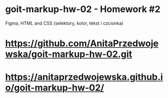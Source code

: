 # goit-markup-hw-02 - Homework #2
Figma, HTML and CSS (selektory, kolor, tekst i czcionka)
# https://github.com/AnitaPrzedwojewska/goit-markup-hw-02.git
# https://anitaprzedwojewska.github.io/goit-markup-hw-02/